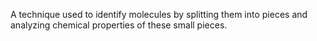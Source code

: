 A technique used to identify molecules by splitting them into pieces and analyzing chemical properties of these small pieces.
